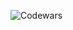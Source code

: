 ![Codewars](https://github.r2v.ch/codewars?user=LewisVex&hide_clan=true&name=true&top_languages=true&stroke=%23bb1e63&theme=midnight_purple)
